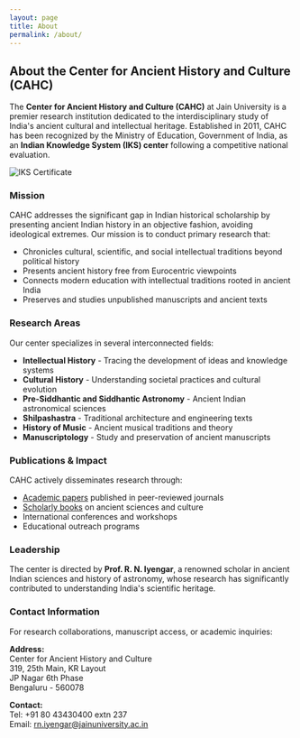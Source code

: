 ```yaml
---
layout: page
title: About
permalink: /about/
---
```


## About the Center for Ancient History and Culture (CAHC)

The **Center for Ancient History and Culture (CAHC)** at Jain University is a premier research institution dedicated to the interdisciplinary study of India's ancient cultural and intellectual heritage. Established in 2011, CAHC has been recognized by the Ministry of Education, Government of India, as an **Indian Knowledge System (IKS) center** following a competitive national evaluation.

![IKS Certificate](../assets/cahc-iks-cert.jpg)

### Mission

CAHC addresses the significant gap in Indian historical scholarship by presenting ancient Indian history in an objective fashion, avoiding ideological extremes. Our mission is to conduct primary research that:

- Chronicles cultural, scientific, and social intellectual traditions beyond political history
- Presents ancient history free from Eurocentric viewpoints  
- Connects modern education with intellectual traditions rooted in ancient India
- Preserves and studies unpublished manuscripts and ancient texts

### Research Areas

Our center specializes in several interconnected fields:

- **Intellectual History** - Tracing the development of ideas and knowledge systems
- **Cultural History** - Understanding societal practices and cultural evolution
- **Pre-Siddhantic and Siddhantic Astronomy** - Ancient Indian astronomical sciences
- **Shilpashastra** - Traditional architecture and engineering texts
- **History of Music** - Ancient musical traditions and theory
- **Manuscriptology** - Study and preservation of ancient manuscripts

### Publications & Impact

CAHC actively disseminates research through:
- [Academic papers](/papers) published in peer-reviewed journals
- [Scholarly books](/books) on ancient sciences and culture
- International conferences and workshops
- Educational outreach programs

### Leadership

The center is directed by **Prof. R. N. Iyengar**, a renowned scholar in ancient Indian sciences and history of astronomy, whose research has significantly contributed to understanding India's scientific heritage.

### Contact Information

For research collaborations, manuscript access, or academic inquiries:

**Address:**  
Center for Ancient History and Culture  
319, 25th Main, KR Layout  
JP Nagar 6th Phase  
Bengaluru - 560078  

**Contact:**  
Tel: +91 80 43430400 extn 237  
Email: [rn.iyengar@jainuniversity.ac.in](mailto:rn.iyengar@jainuniversity.ac.in)
